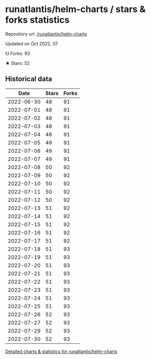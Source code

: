# runatlantis/helm-charts / stars & forks statistics

Repository url: [/runatlantis/helm-charts](https://github.com/runatlantis/helm-charts)

Updated on Oct 2022, 07

☋ Forks: 93

★ Stars: 52

## Historical data
| Date | Stars | Forks |
|------|-------|-------|
| 2022-06-30 | 48 | 91 | 
| 2022-07-01 | 48 | 91 | 
| 2022-07-02 | 48 | 91 | 
| 2022-07-03 | 48 | 91 | 
| 2022-07-04 | 48 | 91 | 
| 2022-07-05 | 49 | 91 | 
| 2022-07-06 | 49 | 91 | 
| 2022-07-07 | 49 | 91 | 
| 2022-07-08 | 50 | 92 | 
| 2022-07-09 | 50 | 92 | 
| 2022-07-10 | 50 | 92 | 
| 2022-07-11 | 50 | 92 | 
| 2022-07-12 | 50 | 92 | 
| 2022-07-13 | 51 | 92 | 
| 2022-07-14 | 51 | 92 | 
| 2022-07-15 | 51 | 92 | 
| 2022-07-16 | 51 | 92 | 
| 2022-07-17 | 51 | 92 | 
| 2022-07-18 | 51 | 93 | 
| 2022-07-19 | 51 | 93 | 
| 2022-07-20 | 51 | 93 | 
| 2022-07-21 | 51 | 93 | 
| 2022-07-22 | 51 | 93 | 
| 2022-07-23 | 51 | 93 | 
| 2022-07-24 | 51 | 93 | 
| 2022-07-25 | 51 | 93 | 
| 2022-07-26 | 52 | 93 | 
| 2022-07-27 | 52 | 93 | 
| 2022-07-29 | 52 | 93 | 
| 2022-07-30 | 52 | 93 | 


[Detailed charts & statistics for runatlantis/helm-charts](https://reviewgithub.com/rep/runatlantis/helm-charts)
